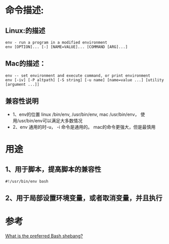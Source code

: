 # 命令描述:
## Linux:的描述
```
env - run a program in a modified environment
env [OPTION]... [-] [NAME=VALUE]... [COMMAND [ARG]...]
```
## Mac的描述：
```
env -- set environment and execute command, or print environment
env [-iv] [-P altpath] [-S string] [-u name] [name=value ...] [utility [argument ...]]
```
## 兼容性说明
* 1、env的位置 linux /bin/env, /usr/bin/env, mac /usr/bin/env， 使用/usr/bin/env可以满足大多数情况
* 2、env 通用的时-u， -i 命令是通用的。 mac的命令更强大，但是最慎用

# 用途
## 1、用于脚本，提高脚本的兼容性
```
#!/usr/bin/env bash
```
## 2、用于局部设置环境变量，或者取消变量，并且执行


# 参考
[What is the preferred Bash shebang?](https://stackoverflow.com/questions/10376206/what-is-the-preferred-bash-shebang)
